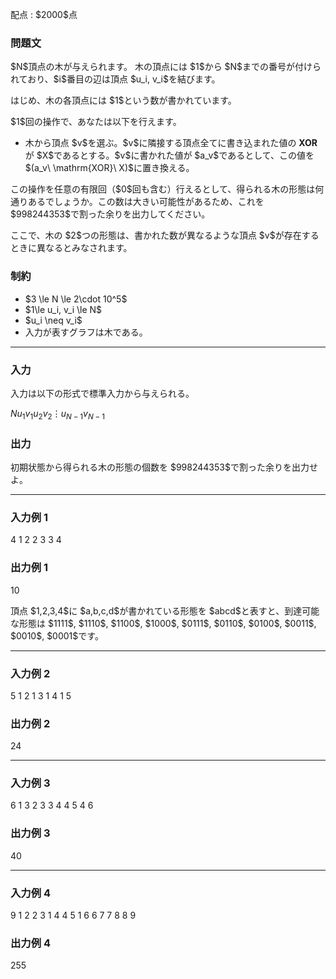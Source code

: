 
<div>

<span>

<span>

<p>
配点 : $2000$点
</p>

<div>

<section>

### **問題文**

<p>
$N$頂点の木が与えられます。
木の頂点には $1$から $N$までの番号が付けられており、$i$番目の辺は頂点 $u_i, v_i$を結びます。
</p>

<p>
はじめ、木の各頂点には $1$という数が書かれています。
</p>

<p>
$1$回の操作で、あなたは以下を行えます。
</p>

<ul>

<li>
木から頂点 $v$を選ぶ。$v$に隣接する頂点全てに書き込まれた値の 
<strong>
XOR
</strong>
が $X$であるとする。$v$に書かれた値が $a_v$であるとして、この値を $(a_v\ \mathrm{XOR}\ X)$に置き換える。
</li>

</ul>

<p>
この操作を任意の有限回（$0$回も含む）行えるとして、得られる木の形態は何通りあるでしょうか。この数は大きい可能性があるため、これを $998244353$で割った余りを出力してください。
</p>

<p>
ここで、木の $2$つの形態は、書かれた数が異なるような頂点 $v$が存在するときに異なるとみなされます。
</p>

</section>

</div>

<div>

<section>

### **制約**

<ul>

<li>
$3 \le N \le 2\cdot 10^5$
</li>

<li>
$1\le u_i, v_i \le N$
</li>

<li>
$u_i \neq v_i$
</li>

<li>
入力が表すグラフは木である。
</li>

</ul>

</section>

</div>

---

<div>

<div>

<section>

### **入力**

<p>
入力は以下の形式で標準入力から与えられる。
</p>

<div>

$N$$u_1$$v_1$$u_2$$v_2$$\vdots$$u_{N-1}$$v_{N-1}$
</div>

</section>

</div>

<div>

<section>

### **出力**

<p>
初期状態から得られる木の形態の個数を $998244353$で割った余りを出力せよ。
</p>

</section>

</div>

</div>

---

<div>

<section>

### **入力例 1**

<div>

4
1 2
2 3
3 4

</div>

</section>

</div>

<div>

<section>

### **出力例 1**

<div>

10

</div>

<p>
頂点 $1,2,3,4$に $a,b,c,d$が書かれている形態を $abcd$と表すと、到達可能な形態は $1111$, $1110$, $1100$, $1000$, $0111$, $0110$, $0100$, $0011$, $0010$, $0001$です。
</p>

</section>

</div>

---

<div>

<section>

### **入力例 2**

<div>

5
1 2
1 3
1 4
1 5

</div>

</section>

</div>

<div>

<section>

### **出力例 2**

<div>

24

</div>

</section>

</div>

---

<div>

<section>

### **入力例 3**

<div>

6
1 3
2 3
3 4
4 5
4 6

</div>

</section>

</div>

<div>

<section>

### **出力例 3**

<div>

40

</div>

</section>

</div>

---

<div>

<section>

### **入力例 4**

<div>

9
1 2
2 3
1 4
4 5
1 6
6 7
7 8
8 9

</div>

</section>

</div>

<div>

<section>

### **出力例 4**

<div>

255

</div>

</section>

</div>

</span>

</span>

</div>
